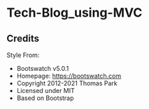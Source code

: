 # Tech-Blog_using-MVC

## Credits

Style From:

- Bootswatch v5.0.1
- Homepage: https://bootswatch.com
- Copyright 2012-2021 Thomas Park
- Licensed under MIT
- Based on Bootstrap
